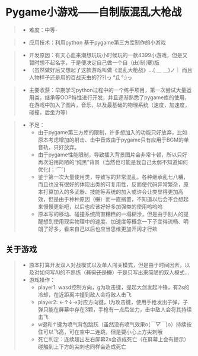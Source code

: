 # Pygame小游戏——自制版混乱大枪战

> * 难度：中等-

> * 应用技术：利用python 基于pygame第三方库制作的小游戏

> * 开发原因：有天心血来潮想玩玩小时候玩的一款4399小游戏，但是又暂时想不起名字，于是便决定自己做一个自（~~山~~)制(~~寨~~)版
> * （虽然做好后又想起了这款游戏叫做《混乱大枪战》...( ＿ ＿)ノ｜ 而且人物样子还是用的百战天虫的???(っ °Д °;)っ

> * 主要收获：早期学习python过程中的一个练手项目，第一次尝试大量运用类，继承等OOP特性进行开发，并且逐渐熟悉了pygame库的使用，在游戏中加入了图片，音乐，以及最基础的物理系统（速度，加速度，碰撞，后坐力等）

> * 不足：
>   * 由于pygame第三方库的限制，许多想加入的功能只好放弃，比如原本考虑增加的射击、击中音效由于pygame只有应用于BGM的单音轨，只好放弃。
>   * 由于pygame性能限制，导致插入背景图片会非常卡顿，所以只好再次沿用简陋的“纯黑”背景（当然也可能是我自己太弱不知道如何优化(；′⌒`)
>   * 鉴于第一次大量使用类，导致写的非常混乱，各种继承乱七八糟，而且也没有很好的体现出类的可复用性，反而使代码异常繁杂，原本打算加入的多武器、技能等系统的加入或许会让类显得更加高效，但是由于种种原因（~~懒~~）而一直搁置，不知道以后会不会想起来慢慢更新吧，以后也应该好好多加强类的使用呜呜呜
>   * 原本写的移动、碰撞系统简直糟糕的一塌糊涂，但是由于别人的提醒想到使用现实物理中的速度、加速度等概念一下子变得流畅、明朗了好多，看来自己以后也应当思维更加开阔才行欸

## 关于游戏

> * 原本打算开发双人对战模式以及单人闯关模式，但是由于时间因素，以及对如何写AI的不熟练（~~其实还是懒~~）于是只写出来简陋的双人模式...
> * 游戏操作：
>   * player1: wasd控制方向，g为攻击键，提起大剑发起冲锋，有2s的冷却，在近距离冲撞到敌人会将敌人击飞
>   * player2: ←↑↓→对应方向键，l为攻击键，使用手枪发出子弹，子弹只能在屏幕中存在3颗，手枪有一点后坐力，击中敌人会将其持续击飞
>   * w键和↑键为喷气背包跳跃（虽然没有喷气效果o(*￣▽￣*)o）持续按住可以飞高，可在空中二连跳，但是要小心上方尖刺哦
>   * 死亡判定：连续超出左右屏幕2s会造成死亡（在屏幕上会有提示）碰触到上下方的尖刺也同样会造成死亡


